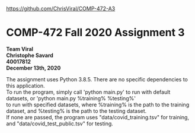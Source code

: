 https://github.com/ChrisViral/COMP-472-A3

# COMP-472 Fall 2020 Assignment 3
**Team Viral  
Christophe Savard  
40017812  
December 13th, 2020**

The assignment uses Python 3.8.5. There are no specific dependencies to this application.  
To run the program, simply call 'python main.py' to run with default datasets, or 'python main.py %training% %testing%'  
to run with specified datasets, where %training% is the path to the training dataset, and %testing% is the path to the testing dataset.  
If none are passed, the program uses "data/covid_training.tsv" for training, and "data/covid_test_public.tsv" for testing.
